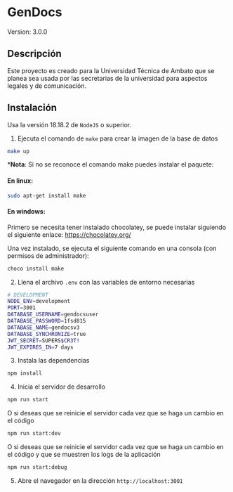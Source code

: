 # GenDocs

Version: 3.0.0

## Descripción

Este proyecto es creado para la Universidad Técnica de Ambato que se planea sea usada por las secretarias de la universidad para aspectos legales y de comunicación.

## Instalación

Usa la versión 18.18.2 de `NodeJS` o superior.

1. Ejecuta el comando de `make` para crear la imagen de la base de datos

```bash
make up
```
   ***Nota**:
  Si no se reconoce el comando make puedes instalar el paquete:
  
  #### En linux:
  ```bash
  sudo apt-get install make
  ```

  #### En windows:
  Primero se necesita tener instalado chocolatey, se puede instalar siguiendo el siguiente enlace: https://chocolatey.org/
  
  Una vez instalado, se ejecuta el siguiente comando en una consola (con permisos de administrador):
  ```bash
  choco install make
  ```

2. Llena el archivo `.env` con las variables de entorno necesarias

```bash
# DEVELOPMENT
NODE_ENV=development
PORT=3001
DATABASE_USERNAME=gendocsuser
DATABASE_PASSWORD=1fsd815
DATABASE_NAME=gendocsv3
DATABASE_SYNCHRONIZE=true
JWT_SECRET=SUPERS$CR3T!
JWT_EXPIRES_IN=7 days
```

3. Instala las dependencias
  
```bash
npm install
```

4. Inicia el servidor de desarrollo

```bash
npm run start
```

O  si deseas que se reinicie el servidor cada vez que se haga un cambio en el código

```bash
npm run start:dev
```

O si deseas que se reinicie el servidor cada vez que se haga un cambio en el código y que se muestren los logs de la aplicación

```bash
npm run start:debug
```

5. Abre el navegador en la dirección `http://localhost:3001`


